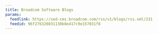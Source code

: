 ```yaml
---
title: Broadcom Software Blogs
params:
  feedlink: https://sed-cms.broadcom.com/rss/v1/blogs/rss.xml/231
  feedid: 96f276326031130b8e417c9e157031f8
---
```

